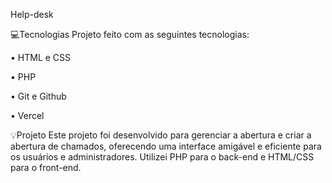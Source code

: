Help-desk

💻Tecnologias
Projeto feito com as seguintes tecnologias:

• HTML e CSS

• PHP

• Git e Github

• Vercel

💡Projeto
Este projeto foi desenvolvido para gerenciar a abertura e criar a abertura de chamados, oferecendo uma interface amigável e eficiente para os usuários e administradores. Utilizei PHP para o back-end e HTML/CSS para o front-end.
